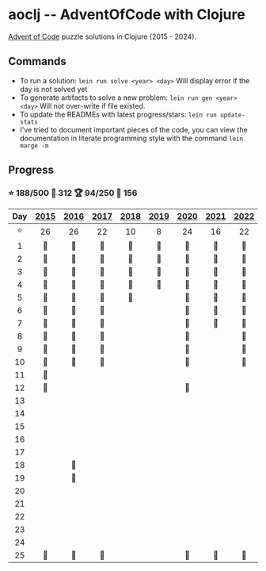 # aoclj -- AdventOfCode with Clojure

[Advent of Code](http://www.adventofcode.com) puzzle solutions in Clojure (2015 - 2024).

## Commands

* To run a solution: `lein run solve <year> <day>` Will display error if the day is not solved yet
* To generate artifacts to solve a new problem:  `lein run gen <year> <day>` Will not over-write if file existed.
* To update the READMEs with latest progress/stars: `lein run update-stats`
* I've tried to document important pieces of the code, you can
view the documentation in literate programming style with the command `lein marge -m`

## Progress
### :star: 188/500 :dart: 312 :trophy: 94/250 :dart: 156

| Day | [2015](src/aoclj/year_2015) | [2016](src/aoclj/year_2016) | [2017](src/aoclj/year_2017) | [2018](src/aoclj/year_2018) | [2019](src/aoclj/year_2019) | [2020](src/aoclj/year_2020) | [2021](src/aoclj/year_2021) | [2022](src/aoclj/year_2022) | [2023](src/aoclj/year_2023) | [2024](src/aoclj/year_2024) |
|:---:|:-:|:-:|:-:|:-:|:-:|:-:|:-:|:-:|:-:|:-:|
| :star: | 26 | 26 | 22 | 10 | 8 | 24 | 16 | 22 | 10 | 24 |
| 1 | :1st_place_medal: | :1st_place_medal: | :1st_place_medal: | :1st_place_medal: | :1st_place_medal: | :1st_place_medal: | :1st_place_medal: | :1st_place_medal: | :1st_place_medal: | :1st_place_medal: |
| 2 | :1st_place_medal: | :1st_place_medal: | :1st_place_medal: | :1st_place_medal: | :1st_place_medal: | :1st_place_medal: | :1st_place_medal: | :1st_place_medal: | :1st_place_medal: | :1st_place_medal: |
| 3 | :1st_place_medal: | :1st_place_medal: | :1st_place_medal: | :1st_place_medal: | :1st_place_medal: | :1st_place_medal: | :1st_place_medal: | :1st_place_medal: | :1st_place_medal: | :1st_place_medal: |
| 4 | :1st_place_medal: | :1st_place_medal: | :1st_place_medal: | :1st_place_medal: | :1st_place_medal: | :1st_place_medal: | :1st_place_medal: | :1st_place_medal: | :1st_place_medal: | :1st_place_medal: |
| 5 | :1st_place_medal: | :1st_place_medal: | :1st_place_medal: | :1st_place_medal: |   | :1st_place_medal: | :1st_place_medal: | :1st_place_medal: |   | :1st_place_medal: |
| 6 | :1st_place_medal: | :1st_place_medal: | :1st_place_medal: |   |   | :1st_place_medal: | :1st_place_medal: | :1st_place_medal: |   | :1st_place_medal: |
| 7 | :1st_place_medal: | :1st_place_medal: | :1st_place_medal: |   |   | :1st_place_medal: | :1st_place_medal: | :1st_place_medal: |   | :1st_place_medal: |
| 8 | :1st_place_medal: | :1st_place_medal: | :1st_place_medal: |   |   | :1st_place_medal: |   | :1st_place_medal: |   | :1st_place_medal: |
| 9 | :1st_place_medal: | :1st_place_medal: | :1st_place_medal: |   |   | :1st_place_medal: |   | :1st_place_medal: |   | :1st_place_medal: |
| 10 | :1st_place_medal: | :1st_place_medal: | :1st_place_medal: |   |   | :1st_place_medal: |   | :1st_place_medal: |   | :1st_place_medal: |
| 11 | :1st_place_medal: |   |   |   |   |   |   |   |   | :1st_place_medal: |
| 12 | :1st_place_medal: |   |   |   |   | :1st_place_medal: |   |   |   |   |
| 13 |   |   |   |   |   |   |   |   |   |   |
| 14 |   |   |   |   |   |   |   |   |   |   |
| 15 |   |   |   |   |   |   |   |   |   |   |
| 16 |   |   |   |   |   |   |   |   |   |   |
| 17 |   |   |   |   |   |   |   |   |   |   |
| 18 |   | :1st_place_medal: |   |   |   |   |   |   |   |   |
| 19 |   | :1st_place_medal: |   |   |   |   |   |   |   |   |
| 20 |   |   |   |   |   |   |   |   |   |   |
| 21 |   |   |   |   |   |   |   |   |   |   |
| 22 |   |   |   |   |   |   |   |   |   |   |
| 23 |   |   |   |   |   |   |   |   |   |   |
| 24 |   |   |   |   |   |   |   |   |   |   |
| 25 | :1st_place_medal: | :1st_place_medal: | :1st_place_medal: |   |   | :1st_place_medal: | :1st_place_medal: | :1st_place_medal: | :1st_place_medal: | :1st_place_medal: |
